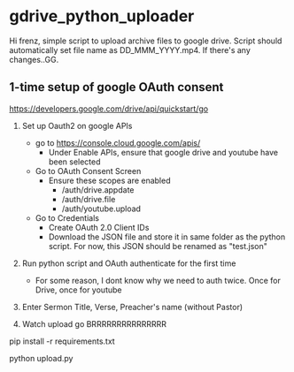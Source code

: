 # gdrive_python_uploader
Hi frenz, simple script to upload archive files to google drive.
Script should automatically set file name as DD_MMM_YYYY.mp4. 
If there's any changes..GG.

## 1-time setup of google OAuth consent
https://developers.google.com/drive/api/quickstart/go


1. Set up Oauth2 on google APIs
	- go to https://console.cloud.google.com/apis/
		- Under Enable APIs, ensure that google drive and youtube have been selected
	- Go to OAuth Consent Screen
		- Ensure these scopes are enabled 
			- /auth/drive.appdate
			- /auth/drive.file
			- /auth/youtube.upload
	- Go to Credentials
		- Create OAuth 2.0 Client IDs
		- Download the JSON file and store it in same folder as the python script. For now, this JSON should be renamed as "test.json"
		
1. Run python script and OAuth authenticate for the first time
	- For some reason, I dont know why we need to auth twice. Once for Drive, once for youtube
1. Enter Sermon Title, Verse, Preacher's name (without Pastor)
1. Watch upload go BRRRRRRRRRRRRRRR


pip install -r requirements.txt 

python upload.py 
